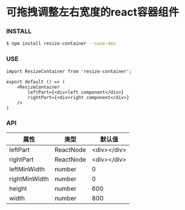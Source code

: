 # 可拖拽调整左右宽度的react容器组件

### INSTALL

``` bash
$ npm install resize-container --save-dev
```

### USE

```
import ResizeContainer from 'resize-container';

export default () => (
    <ResizeContainer
        leftPart={<div>left component</div>}
        rightPart={<div>right component</div>}
    />
)
```

### API

| 属性 | 类型 | 默认值 |
| ------ | ------ | ------ |
| leftPart | ReactNode | &#60;div&#62;&#60;/div&#62; |
| rightPart | ReactNode | &#60;div&#62;&#60;/div&#62; |
| leftMinWidth | number | 0 |
| rightMinWidth | number | 0 |
| height | number | 600 |
| width | number | 800 |
